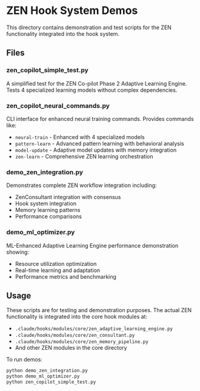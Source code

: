 # ZEN Hook System Demos

This directory contains demonstration and test scripts for the ZEN functionality integrated into the hook system.

## Files

### zen_copilot_simple_test.py
A simplified test for the ZEN Co-pilot Phase 2 Adaptive Learning Engine. Tests 4 specialized learning models without complex dependencies.

### zen_copilot_neural_commands.py
CLI interface for enhanced neural training commands. Provides commands like:
- `neural-train` - Enhanced with 4 specialized models
- `pattern-learn` - Advanced pattern learning with behavioral analysis
- `model-update` - Adaptive model updates with memory integration
- `zen-learn` - Comprehensive ZEN learning orchestration

### demo_zen_integration.py
Demonstrates complete ZEN workflow integration including:
- ZenConsultant integration with consensus
- Hook system integration
- Memory learning patterns
- Performance comparisons

### demo_ml_optimizer.py
ML-Enhanced Adaptive Learning Engine performance demonstration showing:
- Resource utilization optimization
- Real-time learning and adaptation
- Performance metrics and benchmarking

## Usage

These scripts are for testing and demonstration purposes. The actual ZEN functionality is integrated into the core hook modules at:
- `.claude/hooks/modules/core/zen_adaptive_learning_engine.py`
- `.claude/hooks/modules/core/zen_consultant.py`
- `.claude/hooks/modules/core/zen_memory_pipeline.py`
- And other ZEN modules in the core directory

To run demos:
```bash
python demo_zen_integration.py
python demo_ml_optimizer.py
python zen_copilot_simple_test.py
```
